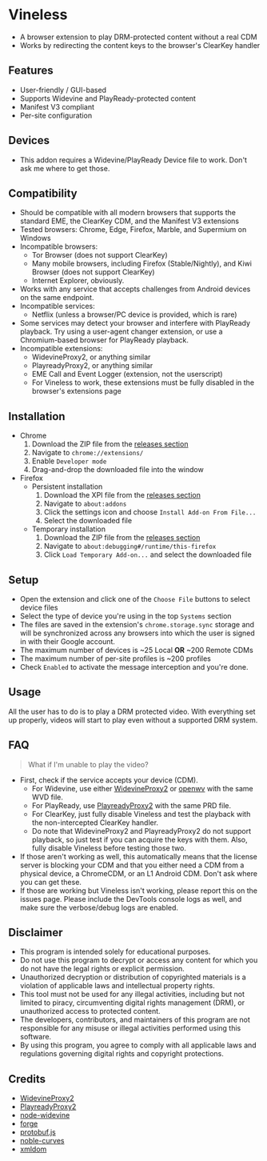 # Vineless
* A browser extension to play DRM-protected content without a real CDM
* Works by redirecting the content keys to the browser's ClearKey handler

## Features
+ User-friendly / GUI-based
+ Supports Widevine and PlayReady-protected content
+ Manifest V3 compliant
+ Per-site configuration

## Devices
* This addon requires a Widevine/PlayReady Device file to work. Don't ask me where to get those.

## Compatibility
+ Should be compatible with all modern browsers that supports the standard EME, the ClearKey CDM, and the Manifest V3 extensions
+ Tested browsers: Chrome, Edge, Firefox, Marble, and Supermium on Windows
+ Incompatible browsers:
  + Tor Browser (does not support ClearKey)
  + Many mobile browsers, including Firefox (Stable/Nightly), and Kiwi Browser (does not support ClearKey)
  + Internet Explorer, obviously.
+ Works with any service that accepts challenges from Android devices on the same endpoint.
+ Incompatible services:
  + Netflix (unless a browser/PC device is provided, which is rare)
+ Some services may detect your browser and interfere with PlayReady playback. Try using a user-agent changer extension, or use a Chromium-based browser for PlayReady playback.
+ Incompatible extensions:
  + WidevineProxy2, or anything similar
  + PlayreadyProxy2, or anything similar
  + EME Call and Event Logger (extension, not the userscript)
  + For Vineless to work, these extensions must be fully disabled in the browser's extensions page

## Installation
+ Chrome
  1. Download the ZIP file from the [releases section](https://github.com/Ingan121/Vineless/releases)
  2. Navigate to `chrome://extensions/`
  3. Enable `Developer mode`
  4. Drag-and-drop the downloaded file into the window
+ Firefox
  + Persistent installation
    1. Download the XPI file from the [releases section](https://github.com/Ingan121/Vineless/releases)
    2. Navigate to `about:addons`
    3. Click the settings icon and choose `Install Add-on From File...`
    4. Select the downloaded file
  + Temporary installation
    1. Download the ZIP file from the [releases section](https://github.com/Ingan121/Vineless/releases)
    2. Navigate to `about:debugging#/runtime/this-firefox`
    3. Click `Load Temporary Add-on...` and select the downloaded file

## Setup
+ Open the extension and click one of the `Choose File` buttons to select device files
+ Select the type of device you're using in the top `Systems` section
+ The files are saved in the extension's `chrome.storage.sync` storage and will be synchronized across any browsers into which the user is signed in with their Google account.
+ The maximum number of devices is ~25 Local **OR** ~200 Remote CDMs
+ The maximum number of per-site profiles is ~200 profiles
+ Check `Enabled` to activate the message interception and you're done.

## Usage
All the user has to do is to play a DRM protected video. With everything set up properly, videos will start to play even without a supported DRM system.

## FAQ
> What if I'm unable to play the video?

* First, check if the service accepts your device (CDM).
  * For Widevine, use either [WidevineProxy2](https://github.com/DevLARLEY/WidevineProxy2) or [openwv](https://github.com/tchebb/openwv) with the same WVD file.
  * For PlayReady, use [PlayreadyProxy2](https://github.com/DevLARLEY/PlayreadyProxy2/) with the same PRD file.
  * For ClearKey, just fully disable Vineless and test the playback with the non-intercepted ClearKey handler.
  * Do note that WidevineProxy2 and PlayreadyProxy2 do not support playback, so just test if you can acquire the keys with them. Also, fully disable Vineless before testing those two.
* If those aren't working as well, this automatically means that the license server is blocking your CDM and that you either need a CDM from a physical device, a ChromeCDM, or an L1 Android CDM. Don't ask where you can get these.
* If those are working but Vineless isn't working, please report this on the issues page. Please include the DevTools console logs as well, and make sure the verbose/debug logs are enabled.

## Disclaimer
+ This program is intended solely for educational purposes.
+ Do not use this program to decrypt or access any content for which you do not have the legal rights or explicit permission.
+ Unauthorized decryption or distribution of copyrighted materials is a violation of applicable laws and intellectual property rights.
+ This tool must not be used for any illegal activities, including but not limited to piracy, circumventing digital rights management (DRM), or unauthorized access to protected content.
+ The developers, contributors, and maintainers of this program are not responsible for any misuse or illegal activities performed using this software.
+ By using this program, you agree to comply with all applicable laws and regulations governing digital rights and copyright protections.

## Credits
+ [WidevineProxy2](https://github.com/DevLARLEY/WidevineProxy2)
+ [PlayreadyProxy2](https://github.com/DevLARLEY/PlayreadyProxy2/tree/f4965f809dbea1a309e1fd50c072f50bf08fb03c)
+ [node-widevine](https://github.com/Frooastside/node-widevine)
+ [forge](https://github.com/digitalbazaar/forge)
+ [protobuf.js](https://github.com/protobufjs/protobuf.js)
+ [noble-curves](https://github.com/paulmillr/noble-curves)
+ [xmldom](https://github.com/xmldom/xmldom)